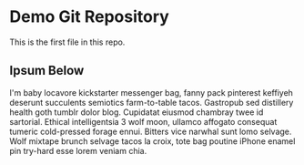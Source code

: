 # Demo Git Repository

This is the first file in this repo.

## Ipsum Below

I'm baby locavore kickstarter messenger bag, fanny pack pinterest keffiyeh deserunt succulents semiotics farm-to-table tacos. 
Gastropub sed distillery health goth tumblr dolor blog. Cupidatat eiusmod chambray twee id sartorial. 
Ethical intelligentsia 3 wolf moon, ullamco affogato consequat tumeric cold-pressed forage ennui. 
Bitters vice narwhal sunt lomo selvage. 
Wolf mixtape brunch selvage tacos la croix, tote bag poutine iPhone enamel pin try-hard esse lorem veniam chia.